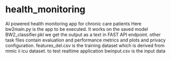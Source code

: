# health_monitoring
AI powered health monitoring app for chronic care patients
Here bw2main.py is the app to be executed. It works on the saved model BW2_classifier.pkl we get the output as a text in FAST API endpoint.
other task files contain evaluation and performance metrics and plots and privacy configuration.
features_del.csv is the training dataset which is derived from mmic ii icu dataset.
to test realtime application bwinput.csv is the input data
